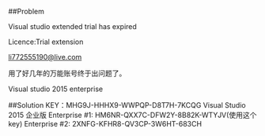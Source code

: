 ##Problem

Visual studio  extended trial has expired

Licence:Trial extension

li772555190@live.com

用了好几年的万能账号终于出问题了。

Visual studio 2015 enterprise

##Solution
KEY：MHG9J-HHHX9-WWPQP-D8T7H-7KCQG
Visual Studio 2015 企业版
Enterprise #1: HM6NR-QXX7C-DFW2Y-8B82K-WTYJV(使用这个key)
Enterprise #2: 2XNFG-KFHR8-QV3CP-3W6HT-683CH